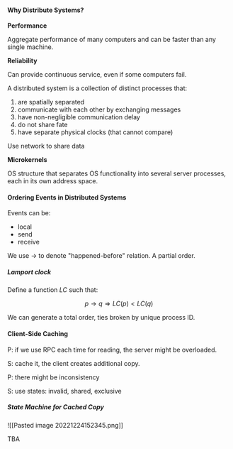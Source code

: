 #### Why Distribute Systems?

**Performance**

Aggregate performance of many computers and can be faster than any single machine.

**Reliability**

Can provide continuous service, even if some computers fail.

A distributed system is a collection of distinct processes that:

1. are spatially separated
2. communicate with each other by exchanging messages
3. have non-negligible communication delay
4. do not share fate
5. have separate physical clocks (that cannot compare)

Use network to share data

**Microkernels**

OS structure that separates OS functionality into several server processes, each in its own address space.

#### Ordering Events in Distributed Systems

Events can be:

* local
* send
* receive

We use $\to$ to denote "happened-before" relation. A partial order.

##### Lamport clock

Define a function $LC$ such that:

$$
p \to q \Rightarrow LC(p) < LC(q)
$$

We can generate a total order, ties broken by unique process ID.

#### Client-Side Caching

P: if we use RPC each time for reading, the server might be overloaded.

S: cache it, the client creates additional copy.

P: there might be inconsistency

S: use states: invalid, shared, exclusive

##### State Machine for Cached Copy

![[Pasted image 20221224152345.png]]

TBA


